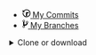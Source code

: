 <div class="overall-summary overall-summary-bottomless">
    <div class="stats-switcher-viewport js-stats-switcher-viewport">
      <div class="stats-switcher-wrapper">
      <ul class="numbers-summary">
        <li class="commits">
          <a data-pjax="" href="/Anam140601/OOP/commits/master">
              <svg class="octicon octicon-history" viewBox="0 0 14 16" version="1.1" width="14" height="16" aria-hidden="true"><path fill-rule="evenodd" d="M8 13H6V6h5v2H8v5zM7 1C4.81 1 2.87 2.02 1.59 3.59L0 2v4h4L2.5 4.5C3.55 3.17 5.17 2.3 7 2.3c3.14 0 5.7 2.56 5.7 5.7s-2.56 5.7-5.7 5.7A5.71 5.71 0 0 1 1.3 8c0-.34.03-.67.09-1H.08C.03 7.33 0 7.66 0 8c0 3.86 3.14 7 7 7s7-3.14 7-7-3.14-7-7-7z"></path></svg>
              <span class="num text-emphasized">
              </span>
              My Commits
          </a>
        </li>
        <li>
          <a data-pjax="" href="/Anam140601/OOP/branches">
            <svg class="octicon octicon-git-branch" viewBox="0 0 10 16" version="1.1" width="10" height="16" aria-hidden="true"><path fill-rule="evenodd" d="M10 5c0-1.11-.89-2-2-2a1.993 1.993 0 0 0-1 3.72v.3c-.02.52-.23.98-.63 1.38-.4.4-.86.61-1.38.63-.83.02-1.48.16-2 .45V4.72a1.993 1.993 0 0 0-1-3.72C.88 1 0 1.89 0 3a2 2 0 0 0 1 1.72v6.56c-.59.35-1 .99-1 1.72 0 1.11.89 2 2 2 1.11 0 2-.89 2-2 0-.53-.2-1-.53-1.36.09-.06.48-.41.59-.47.25-.11.56-.17.94-.17 1.05-.05 1.95-.45 2.75-1.25S8.95 7.77 9 6.73h-.02C9.59 6.37 10 5.73 10 5zM2 1.8c.66 0 1.2.55 1.2 1.2 0 .65-.55 1.2-1.2 1.2C1.35 4.2.8 3.65.8 3c0-.65.55-1.2 1.2-1.2zm0 12.41c-.66 0-1.2-.55-1.2-1.2 0-.65.55-1.2 1.2-1.2.65 0 1.2.55 1.2 1.2 0 .65-.55 1.2-1.2 1.2zm6-8c-.66 0-1.2-.55-1.2-1.2 0-.65.55-1.2 1.2-1.2.65 0 1.2.55 1.2 1.2 0 .65-.55 1.2-1.2 1.2z"></path></svg>
            <span class="num text-emphasized">
            </span>
            My Branches
          </a>
        </li>
      </ul>
      </div>
    </div>
  </div>




















<div class="file-navigation in-mid-page d-flex flex-items-start">
    <details class="get-repo-select-menu js-get-repo-select-menu position-relative details-overlay details reset">
        <summary class="btn btn-sm btn-primary">
        Clone or download
            <span class="dropdown-caret"></span>
        </summary>
        <div class="position-relative">
            <div class="get-repo-modal dropdown-menu dropdown-menu-sw pb-0 js-toggler-container  js-get-repo-modal">
             <div class="get-repo-modal-options">
                  <div class="clone-options https-clone-options">
                <p class="mb-2 get-repo-decription-text">
                Copy link di bawah lalu pastekan di git kamu.
                </p>
                        <div class="input-group">
                        <input type="text" class="form-control input-monospace input-sm" data-autoselect="" value="https://github.com/Anam140601/OOP.git" aria-label="Clone this repository at https://github.com/Anam140601/OOP.git" readonly="">
                             <div class="input-group-button">
                            <clipboard-copy value="https://github.com/Anam140601/OOP.git" aria-label="Copy to clipboard" class="btn btn-sm" tabindex="0" role="button">
                              <svg class="octicon octicon-clippy" viewBox="0 0 14 16" version="1.1" width="14" height="16" aria-hidden="true"><path fill-rule="evenodd" d="M2 13h4v1H2v-1zm5-6H2v1h5V7zm2 3V8l-3 3 3 3v-2h5v-2H9zM4.5 9H2v1h2.5V9zM2 12h2.5v-1H2v1zm9 1h1v2c-.02.28-.11.52-.3.7-.19.18-.42.28-.7.3H1c-.55 0-1-.45-1-1V4c0-.55.45-1 1-1h3c0-1.11.89-2 2-2 1.11 0 2 .89 2 2h3c.55 0 1 .45 1 1v5h-1V6H1v9h10v-2zM2 5h8c0-.55-.45-1-1-1H8c-.55 0-1-.45-1-1s-.45-1-1-1-1 .45-1 1-.45 1-1 1H3c-.55 0-1 .45-1 1z"></path></svg>
                            </clipboard-copy>
                          </div>
                        </div>
                  </div>
             </div>
            </div>
        </div>
    </details>
</div>
